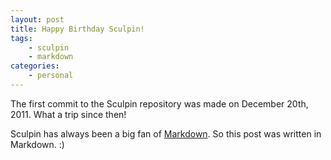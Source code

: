```yaml
---
layout: post
title: Happy Birthday Sculpin!
tags:
    - sculpin
    - markdown
categories:
    - personal
---
```


The first commit to the Sculpin repository was made on December 20th, 2011.
What a trip since then!

Sculpin has always been a big fan of [Markdown][1]. So this post was
written in Markdown. :)

[1]: http://daringfireball.net/projects/markdown/
